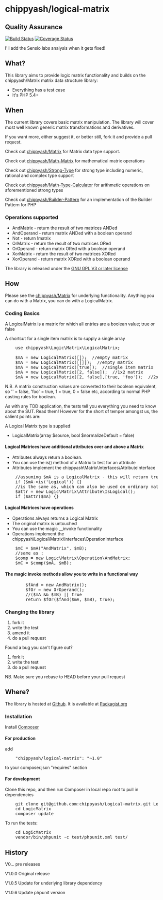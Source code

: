 # chippyash/logical-matrix

## Quality Assurance

[![Build Status](https://travis-ci.org/chippyash/Logical-matrix.svg?branch=master)](https://travis-ci.org/chippyash/Logical-matrix)
[![Coverage Status](https://coveralls.io/repos/chippyash/Logical-matrix/badge.png)](https://coveralls.io/r/chippyash/Logical-matrix)

I'll add the Sensio labs analysis when it gets fixed!

## What?

This library aims to provide logic matrix functionality and builds on the
chippyash/Matrix matrix data structure library:

*  Everything has a test case
*  It's PHP 5.4+

## When

The current library covers basic matrix manipulation.  The library will cover most
well known generic matrix transformations and derivatives.

If you want more, either suggest it, or better still, fork it and provide a pull request.

Check out [chippyash/Matrix](https://github.com/chippyash/Matrix) for Matrix data type support.

Check out [chippyash/Math-Matrix](https://github.com/chippyash/Math-Matrix) for mathematical matrix operations

Check out [chippyash/Strong-Type](https://github.com/chippyashl/Strong-Type) for strong type including numeric,
rational and complex type support

Check out [chippyash/Math-Type-Calculator](https://github.com/chippyash/Math-Type-Calculator) for arithmetic operations on aforementioned strong types

Check out [chippyash/Builder-Pattern](https://github.com/chippyash/Builder-Pattern) for an implementation of the Builder Pattern for PHP

### Operations supported

*  AndMatrix - return the result of two matrices ANDed
*  AndOperand - return matrix ANDed with a boolean operand
*  Not - return !matrix
*  OrMatrix - return the result of two matrices ORed
*  OrOperand - return matrix ORed with a boolean operand
*  XorMatrix - return the result of two matrices XORed
*  XorOperand - return matrix XORed with a boolean operand

The library is released under the [GNU GPL V3 or later license](http://www.gnu.org/copyleft/gpl.html)

## How

Please see the [chippyash/Matrix](https://github.com/chippyash/Matrix) for underlying
functionality.  Anything you can do with a Matrix, you can do with a LogicalMatrix.

### Coding Basics

A LogicalMatrix is a matrix for which all entries are a boolean value; true or false

A shortcut for a single item matrix is to supply a single array

<pre>
    use chippyash\Logic\Matrix\LogicalMatrix;

    $mA = new LogicalMatrix([]);  //empty matrix
    $mA = new LogicalMatrix([[]]);  //empty matrix
    $mA = new LogicalMatrix([true]);  //single item matrix
    $mA = new LogicalMatrix([2, false]);  //1x2 matrix
    $mA = new LogicalMatrix([2, false],[true, 'foo']);  //2x2 matrix
</pre>

N.B.  A matrix construction values are converted to their boolean equivalent, so
'' = false, 'foo' = true, 1 = true, 0 = false etc, according to normal PHP casting
rules for boolean.

As with any TDD application, the tests tell you everything you need to know about
the SUT.  Read them!  However for the short of temper amongst us, the salient
points are:

A Logical Matrix type is supplied

*  LogicalMatrix(array $source, bool $normalizeDefault = false)

#### Logical Matrices have additional attributes over and above a Matrix

*  Attributes always return a boolean.
*  You can use the is() method of a Matrix to test for an attribute
*  Attributes implement the chippyash\Matrix\Interfaces\AttributeInterface

<pre>
    //assuming $mA is a LogicalMatrix - this will return true
    if ($mA->is('Logical')) {}
    //is the same as, which can also be used on ordinary matrices
    $attr = new Logic\Matrix\Attribute\IsLogical();
    if ($attr($mA) {}
</pre>

#### Logical Matrices have operations

*  Operations always returns a Logical Matrix
*  The original matrix is untouched
*  You can use the magic __invoke functionality
*  Operations implement the chippyash\Logical\Matrix\Interfaces\OperationInterface

<pre>
    $mC = $mA("AndMatrix", $mB);
    //same as :
    $comp = new Logic\Matrix\Operation\AndMatrix;
    $mC = $comp($mA, $mB);
</pre>

#### The magic invoke methods allow you to write in a functional way

<pre>
        $fAnd = new AndMatrix();
        $fOr = new OrOperand();
        //($mA && $mB) || true
        return $fOr($fAnd($mA, $mB), true);
</pre>

### Changing the library

1.  fork it
2.  write the test
3.  amend it
4.  do a pull request

Found a bug you can't figure out?

1.  fork it
2.  write the test
3.  do a pull request

NB. Make sure you rebase to HEAD before your pull request

## Where?

The library is hosted at [Github](https://github.com/chippyash/Logical-matrix). It is
available at [Packagist.org](https://packagist.org/packages/chippyash/logical-matrix)

### Installation

Install [Composer](https://getcomposer.org/)

#### For production

add

<pre>
    "chippyash/logical-matrix": "~1.0"
</pre>

to your composer.json "requires" section

#### For development

Clone this repo, and then run Composer in local repo root to pull in dependencies

<pre>
    git clone git@github.com:chippyash/Logical-matrix.git LogicMatrix
    cd LogicMatrix
    composer update
</pre>

To run the tests:

<pre>
    cd LogicMatrix
    vendor/bin/phpunit -c test/phpunit.xml test/
</pre>


## History

V0...  pre releases

V1.0.0 Original release

V1.0.5 Update for underlying library dependency

V1.0.6 Update phpunit version